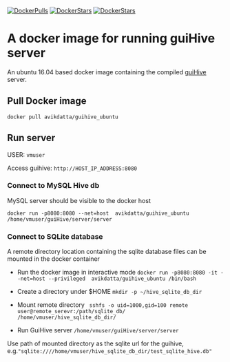 [![DockerPulls](https://img.shields.io/docker/pulls/avikdatta/guihive_ubuntu.svg)](https://registry.hub.docker.com/u/avikdatta/guihive_ubuntu/)
[![DockerStars](https://img.shields.io/docker/stars/avikdatta/guihive_ubuntu.svg)](https://registry.hub.docker.com/u/avikdatta/guihive_ubuntu/)
[![DockerStars](https://img.shields.io/docker/automated/avikdatta/guihive_ubuntu.svg)](https://registry.hub.docker.com/u/avikdatta/guihive_ubuntu/)

# A docker image for running guiHive server
An ubuntu 16.04 based docker image containing the compiled [guiHive](https://github.com/Ensembl/guiHive) server.

## Pull Docker image

` docker pull avikdatta/guihive_ubuntu `

## Run server

USER: ` vmuser `

Access guihive: ` http://HOST_IP_ADDRESS:8080 `

### Connect to MySQL Hive db

MySQL server should be visible to the docker host

` docker run -p8080:8080 --net=host  avikdatta/guihive_ubuntu /home/vmuser/guiHive/server/server  `


### Connect to SQLite database

A remote directory location containing the sqlite database files can be mounted in the docker container

* Run the docker image in interactive mode
` docker run -p8080:8080 -it --net=host --privileged  avikdatta/guihive_ubuntu /bin/bash `

* Create a directory under $HOME
` mkdir -p ~/hive_sqlite_db_dir `

* Mount remote directory
`  sshfs -o uid=1000,gid=100 remote user@remote_serevr:/path/sqlite_db/ /home/vmuser/hive_sqlite_db_dir/ `

* Run GuiHive server
` /home/vmuser/guiHive/server/server `

Use path of mounted directory as the sqlite url for the guihive, e.g.` "sqlite:////home/vmuser/hive_sqlite_db_dir/test_sqlite_hive.db"  `


